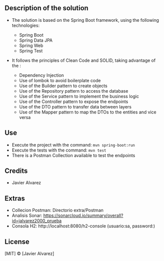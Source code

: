 ## Description of the solution
- The solution is based on the Spring Boot framework, using the following technologies:
  - Spring Boot
  - Spring Data JPA
  - Spring Web
  - Spring Test

- It follows the principles of Clean Code and SOLID, taking advantage of the :
  - Dependency Injection
  - Use of lombok to avoid boilerplate code
  - Use of the Builder pattern to create objects
  - Use of the Repository pattern to access the database
  - Use of the Service pattern to implement the business logic
  - Use of the Controller pattern to expose the endpoints
  - Use of the DTO pattern to transfer data between layers
  - Use of the Mapper pattern to map the DTOs to the entities and vice versa
    


## Use
- Execute the project with the command: `mvn spring-boot:run`
- Execute the tests with the command: `mvn test`
- There is a Postman Collection available to test the endpoints


## Credits
- Javier Alvarez

## Extras
- Collecion Postman: Directorio extra/Postman
- Analisis Sonar: https://sonarcloud.io/summary/overall?id=jalvarez2000_prueba
- Consola H2: http://localhost:8080/h2-console (usuario:sa, password:)

## License
[MIT] © [Javier Alvarez]
